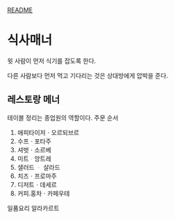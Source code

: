 [README](../README.md)

# 식사매너

윗 사람이 먼저 식기를 잡도록 한다.

다른 사람보다 먼저 먹고 기다리는 것은 상대방에게 압박을 준다.


## 레스토랑 메너
테이블 정리는 종업원의 역할이다.
주문 순서
1. 애피타이저ㆍ오르되브르
2. 수프ㆍ포타주
3. 셔벗ㆍ소르베
4. 미트ᆞ앙트레
5. 샐러드 ᆞ 살라드
6. 치즈ㆍ프로마주
7. 디저트ㆍ데세르
8. 커피.홍차ㆍ카페우테

일품요리 알라카르트